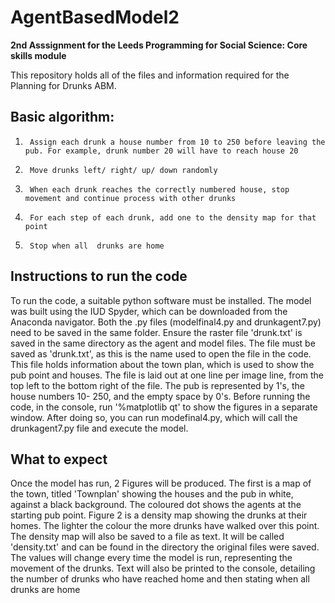 # AgentBasedModel2
**2nd Asssignment for the Leeds Programming for Social Science: Core skills module**

This repository holds all of the files and information required for the Planning for Drunks ABM.

## Basic algorithm:
1.      Assign each drunk a house number from 10 to 250 before leaving the pub. For example, drunk number 20 will have to reach house 20
2.      Move drunks left/ right/ up/ down randomly
3.      When each drunk reaches the correctly numbered house, stop movement and continue process with other drunks
4.      For each step of each drunk, add one to the density map for that point
5.      Stop when all  drunks are home

## Instructions to run the code
To run the code, a suitable python software must be installed. The model was built using the IUD Spyder, which can be downloaded from the Anaconda navigator.
Both the .py files (modelfinal4.py and drunkagent7.py) need to be saved in the same folder. Ensure the raster file 'drunk.txt' is saved in the same directory as the agent and model files. The file must be saved as 'drunk.txt', as this is the name used to open the file in the code.
This file holds information about the town plan, which is used to show the pub point and houses. The file is laid out at one line per image line, from the top left to the bottom right of the file. The pub is represented by 1's, the house numbers 10- 250, and the empty space by 0's.
Before running the code, in the console, run '%matplotlib qt' to show the figures in a separate window. After doing so, you can run modefinal4.py, which will call the drunkagent7.py file and execute the model.

## What to expect
Once the model has run, 2 Figures will be produced. The first is a map of the town, titled 'Townplan' showing the houses and the pub in white, against a black background. The coloured dot shows the agents at the starting pub point.
Figure 2 is a density map showing the drunks at their homes. The lighter the colour the more drunks have walked over this point.
The density map will also be saved to a file as text. It will be called 'density.txt' and can be found in the directory the original files were saved. The values will change every time the model is run, representing the movement of the drunks.
Text will also be printed to the console, detailing the number of drunks who have reached home and then stating when all drunks are home
